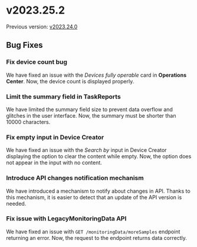 # v2023.25.2

Previous version: [v2023.24.0](v2023.24.0.md)

## Bug Fixes

### Fix device count bug
We have fixed an issue with the *Devices fully operable* card in **Operations Center**. Now, the device count is displayed properly. 

### Limit the summary field in TaskReports
We have limited the summary field size to prevent data overflow and glitches in the user interface. Now, the summary must be shorter than 10000 characters.

### Fix empty input in Device Creator
We have fixed an issue with the *Search by* input in Device Creator displaying the option to clear the content while empty. Now, the option does not appear in the input with no content.

### Introduce API changes notification mechanism
We have introduced a mechanism to notify about changes in API. Thanks to this mechanism, it is easier to detect that an update of the API version is needed.

### Fix issue with LegacyMonitoringData API
We have fixed an issue with `GET /monitoringData/moreSamples` endpoint returning an error. Now, the request to the endpoint returns data correctly. 
